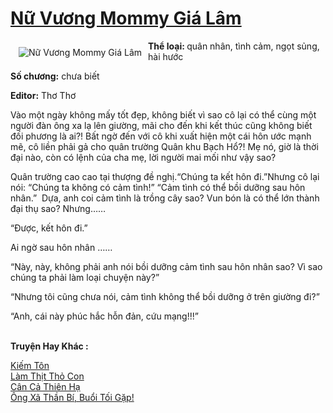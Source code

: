 <a href="https://utruyen.com/truyen/nu-vuong-mommy-gia-lam/17378/" title="Nữ Vương Mommy Giá Lâm"><h1>Nữ Vương Mommy Giá Lâm</h1></a><div style="display:table"><img align="right" style="float: left; padding: 10px;" src="https://utruyen.com/images/story/200x260/nu-vuong-mommy-gia-lam.jpg" alt="Nữ Vương Mommy Giá Lâm"><b>Thể loại: </b>quân nhân, tình cảm, ngọt sủng, hài hước<p></p><b>Số chương:</b> chưa biết <p></p><b>Editor:</b> Thơ Thơ<p></p>Vào một ngày không mấy tốt đẹp, không biết vì sao cô lại có thể cùng một người đàn ông xa lạ lên giường, mãi cho đến khi kết thúc cũng không biết đối phương là ai?! Bất ngờ đến với cô khi xuất hiện một cái hôn ước mạnh mẽ, cô liền phải gả cho quân trường Quân khu Bạch Hổ?! Mẹ nó, giờ là thời đại nào, còn có lệnh của cha mẹ, lời người mai mối như vậy sao?<p></p>Quân trường cao cao tại thượng đề nghị.“Chúng ta kết hôn đi.”Nhưng cô lại nói: “Chúng ta không có cảm tình!” “Cảm tình có thể bồi dưỡng sau hôn nhân.”  Dựa, anh coi cảm tình là trồng cây sao? Vun bón là có thể lớn thành đại thụ sao? Nhưng…… <p></p>“Được, kết hôn đi.”<p></p>Ai ngờ sau hôn nhân ……<p></p>“Này, này, không phải anh nói bồi dưỡng cảm tình sau hôn nhân sao? Vì sao chúng ta phải làm loại chuyện này?” <p></p>“Nhưng tôi cũng chưa nói, cảm tình không thể bồi dưỡng ở trên giường đi?” <p></p>“Anh, cái này phúc hắc hỗn đản, cứu mạng!!!”</div><p><br><b>Truyện Hay Khác :</b></p><a href="https://utruyen.com/truyen/kiem-ton/21776/" alt="Kiếm Tôn">Kiếm Tôn</a><br/><a href="https://github.com/quanluxury/ngontinhhot/tree/master/truyenhay/19535/" alt="Làm Thịt Thỏ Con">Làm Thịt Thỏ Con</a><br/><a href="https://github.com/quanluxury/ngontinhhot/tree/master/truyenhay/17518/" alt="Cân Cả Thiên Hạ">Cân Cả Thiên Hạ</a><br/><a href="https://github.com/quanluxury/ngontinhhot/tree/master/truyenhay/17361/" alt="Ông Xã Thần Bí, Buổi Tối Gặp!">Ông Xã Thần Bí, Buổi Tối Gặp!</a><br/>
